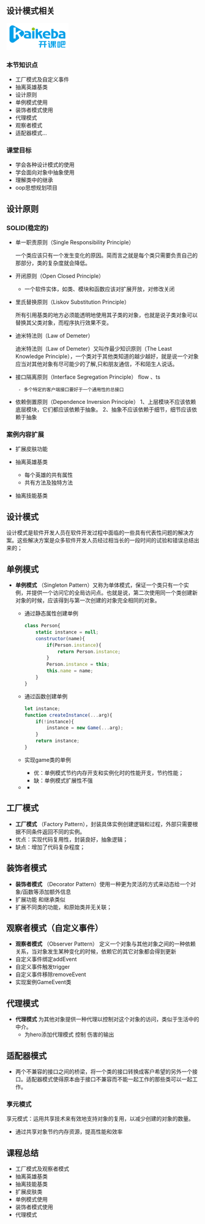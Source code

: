 ## 设计模式相关

<img src="./assets/logo.png"  />

### 本节知识点

-   工厂模式及自定义事件
-   抽离英雄基类
-   设计原则
-   单例模式使用
-   装饰者模式使用
-   代理模式
-   观察者模式
-   适配器模式...

### 课堂目标

- 学会各种设计模式的使用
- 学会面向对象中抽象使用
- 理解类中的继承
- oop思想规划项目



## 设计原则

### SOLID(稳定的)

- 单一职责原则（Single Responsibility Principle）

     一个类应该只有一个发生变化的原因。简而言之就是每个类只需要负责自己的那部分，类的复杂度就会降低。

- 开闭原则（Open Closed Principle）
  
  - 一个软件实体，如类、模块和函数应该对扩展开放，对修改关闭
  
 - 里氏替换原则（Liskov Substitution Principle）

   所有引用基类的地方必须能透明地使用其子类的对象，也就是说子类对象可以替换其父类对象，而程序执行效果不变。

 - 迪米特法则（Law of Demeter）

   迪米特法则（Law of Demeter）又叫作最少知识原则（The Least Knowledge Principle），一个类对于其他类知道的越少越好，就是说一个对象应当对其他对象有尽可能少的了解,只和朋友通信，不和陌生人说话。

 - 接口隔离原则（Interface Segregation Principle） flow 、ts

        - 多个特定的客户端接口要好于一个通用性的总接口

 - 依赖倒置原则（Dependence Inversion Principle）
   1、上层模块不应该依赖底层模块，它们都应该依赖于抽象。
   2、抽象不应该依赖于细节，细节应该依赖于抽象

### 案例内容扩展

- 扩展皮肤功能

- 抽离英雄基类
  - 每个英雄的共有属性
  - 共有方法及独特方法
- 抽离技能基类

## 设计模式

​		设计模式是软件开发人员在软件开发过程中面临的一些具有代表性问题的解决方案。这些解决方案是众多软件开发人员经过相当长的一段时间的试验和错误总结出来的；

## 单例模式

- **单例模式** （Singleton Pattern）又称为单体模式，保证一个类只有一个实例，并提供一个访问它的全局访问点。也就是说，第二次使用同一个类创建新对象的时候，应该得到与第一次创建的对象完全相同的对象。

  - 通过静态属性创建单例

    ```js
    class Person{
        static instance = null;
        constructor(name){
            if(Person.instance){
                return Person.instance;
            }
            Person.instance = this;
            this.name = name;
        }
    }
    
    ```

  - 通过函数创建单例

    ```js
    let instance;
    function createInstance(...arg){
        if(!instance){
            instance = new Game(...arg);
        }
        return instance;
    }
    ```

  - 实现game类的单例

    - 优：单例模式节约内存开支和实例化时的性能开支，节约性能；
    - 缺：单例模式扩展性不强
    
  - - 

## 工厂模式

-  **工厂模式** （Factory Pattern），封装具体实例创建逻辑和过程，外部只需要根据不同条件返回不同的实例。
  - 优点：实现代码复用性，封装良好，抽象逻辑；
  - 缺点：增加了代码复杂程度；

## 装饰者模式

-  **装饰者模式** （Decorator Pattern）使用一种更为灵活的方式来动态给一个对象/函数等添加额外信息
  - 扩展功能 和继承类似
  - 扩展不同类的功能，和原始类并无关联；



## 观察者模式（自定义事件）

-  **观察者模式** （Observer Pattern） 定义一个对象与其他对象之间的一种依赖关系，当对象发生某种变化的时候，依赖它的其它对象都会得到更新
  - 自定义事件绑定addEvent
  - 自定义事件触发trigger
  - 自定义事件移除removeEvent
- 实现案例GameEvent类

## 代理模式

- **代理模式** 为其他对象提供一种代理以控制对这个对象的访问，类似于生活中的中介。
  - 为hero添加代理模式 控制 伤害的输出

## 适配器模式

- 两个不兼容的接口之间的桥梁，将一个类的接口转换成客户希望的另外一个接口。适配器模式使得原本由于接口不兼容而不能一起工作的那些类可以一起工作。



### 享元模式

享元模式：运用共享技术来有效地支持对象的复用，以减少创建的对象的数量。

- 通过共享对象节约内存资源，提高性能和效率

  

## 课程总结

-   工厂模式及观察者模式
-  抽离英雄基类
-  抽离技能基类
-  扩展皮肤类
- 单例模式使用
-  装饰者模式使用
-  代理模式





